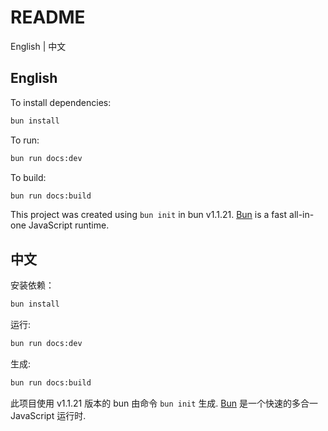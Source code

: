 # README

English | 中文

## English
To install dependencies:

```bash
bun install
```

To run:

```bash
bun run docs:dev
```

To build:

```bash
bun run docs:build
```
This project was created using `bun init` in bun v1.1.21. [Bun](https://bun.sh) is a fast all-in-one JavaScript runtime.

## 中文
安装依赖：

```bash
bun install
```

运行:

```bash
bun run docs:dev
```

生成:

```bash
bun run docs:build
```
此项目使用 v1.1.21 版本的 bun 由命令 `bun init` 生成. [Bun](https://bun.sh) 是一个快速的多合一 JavaScript 运行时.
